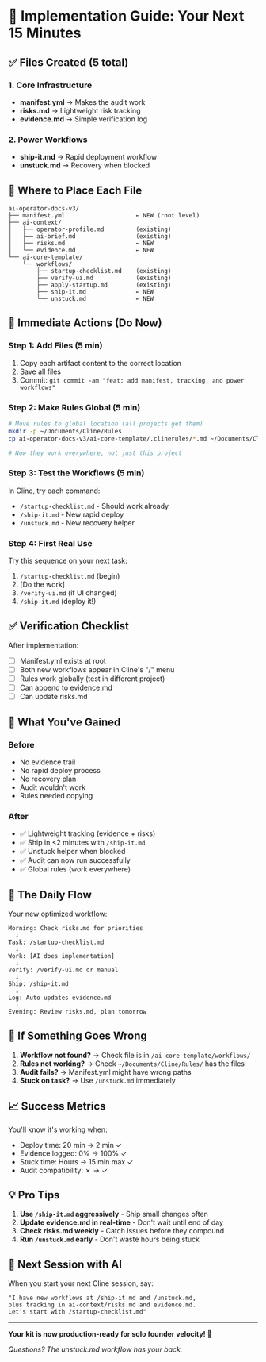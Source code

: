 # 🎯 Implementation Guide: Your Next 15 Minutes

## ✅ Files Created (5 total)

### 1. Core Infrastructure
- **manifest.yml** → Makes the audit work
- **risks.md** → Lightweight risk tracking  
- **evidence.md** → Simple verification log

### 2. Power Workflows
- **ship-it.md** → Rapid deployment workflow
- **unstuck.md** → Recovery when blocked

## 📁 Where to Place Each File

```
ai-operator-docs-v3/
├── manifest.yml                    ← NEW (root level)
├── ai-context/
│   ├── operator-profile.md         (existing)
│   ├── ai-brief.md                 (existing)
│   ├── risks.md                    ← NEW
│   └── evidence.md                 ← NEW
└── ai-core-template/
    └── workflows/
        ├── startup-checklist.md    (existing)
        ├── verify-ui.md            (existing)
        ├── apply-startup.md        (existing)
        ├── ship-it.md              ← NEW
        └── unstuck.md              ← NEW
```

## 🚀 Immediate Actions (Do Now)

### Step 1: Add Files (5 min)
1. Copy each artifact content to the correct location
2. Save all files
3. Commit: `git commit -am "feat: add manifest, tracking, and power workflows"`

### Step 2: Make Rules Global (5 min)
```bash
# Move rules to global location (all projects get them)
mkdir -p ~/Documents/Cline/Rules
cp ai-operator-docs-v3/ai-core-template/.clinerules/*.md ~/Documents/Cline/Rules/

# Now they work everywhere, not just this project
```

### Step 3: Test the Workflows (5 min)
In Cline, try each command:
- `/startup-checklist.md` - Should work already
- `/ship-it.md` - New rapid deploy
- `/unstuck.md` - New recovery helper

### Step 4: First Real Use
Try this sequence on your next task:
1. `/startup-checklist.md` (begin)
2. [Do the work]
3. `/verify-ui.md` (if UI changed)
4. `/ship-it.md` (deploy it!)

## ✅ Verification Checklist

After implementation:
- [ ] Manifest.yml exists at root
- [ ] Both new workflows appear in Cline's "/" menu
- [ ] Rules work globally (test in different project)
- [ ] Can append to evidence.md
- [ ] Can update risks.md

## 🎉 What You've Gained

### Before
- No evidence trail
- No rapid deploy process
- No recovery plan
- Audit wouldn't work
- Rules needed copying

### After
- ✅ Lightweight tracking (evidence + risks)
- ✅ Ship in <2 minutes with `/ship-it.md`
- ✅ Unstuck helper when blocked
- ✅ Audit can now run successfully
- ✅ Global rules (work everywhere)

## 🔄 The Daily Flow

Your new optimized workflow:
```
Morning: Check risks.md for priorities
  ↓
Task: /startup-checklist.md
  ↓
Work: [AI does implementation]
  ↓
Verify: /verify-ui.md or manual
  ↓
Ship: /ship-it.md
  ↓
Log: Auto-updates evidence.md
  ↓
Evening: Review risks.md, plan tomorrow
```

## 🚨 If Something Goes Wrong

1. **Workflow not found?** → Check file is in `/ai-core-template/workflows/`
2. **Rules not working?** → Check `~/Documents/Cline/Rules/` has the files
3. **Audit fails?** → Manifest.yml might have wrong paths
4. **Stuck on task?** → Use `/unstuck.md` immediately

## 📈 Success Metrics

You'll know it's working when:
- Deploy time: 20 min → 2 min ✓
- Evidence logged: 0% → 100% ✓  
- Stuck time: Hours → 15 min max ✓
- Audit compatibility: ✗ → ✓

## 💡 Pro Tips

1. **Use `/ship-it.md` aggressively** - Ship small changes often
2. **Update evidence.md in real-time** - Don't wait until end of day
3. **Check risks.md weekly** - Catch issues before they compound
4. **Run `/unstuck.md` early** - Don't waste hours being stuck

## 🎯 Next Session with AI

When you start your next Cline session, say:
```
"I have new workflows at /ship-it.md and /unstuck.md, 
plus tracking in ai-context/risks.md and evidence.md. 
Let's start with /startup-checklist.md"
```

---

**Your kit is now production-ready for solo founder velocity! 🚀**

*Questions? The unstuck.md workflow has your back.*

